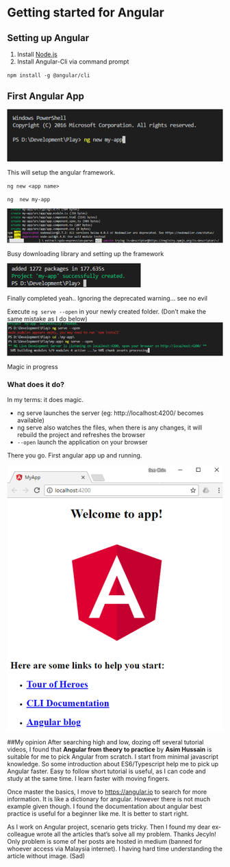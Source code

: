 # Getting started for Angular

## Setting up Angular 
1. Install [Node.js](https://nodejs.org/en/download/)
1. Install Angular-Cli via command prompt

  `npm install -g @angular/cli`

## First Angular App
![alt text](https://github.com/bchinmz/angular-explorer/blob/master/images/GettingStartedForAngular/create-new-app.png "create your new angular app")

This will setup the angular framework.

`ng new <app name>`

`ng  new my-app`



![alt text](https://github.com/bchinmz/angular-explorer/blob/master/images/GettingStartedForAngular/setting-up-framework.png "framework setup in progress")

Busy downloading library and setting up the framework





![alt text](https://github.com/bchinmz/angular-explorer/blob/master/images/GettingStartedForAngular/setup-completed.png "setup completed")

Finally completed yeah.. Ignoring the deprecated warning… see no evil


Execute `ng serve --open` in your newly created folder. (Don’t make the same mistake as I do below)
![alt text](https://github.com/bchinmz/angular-explorer/blob/master/images/GettingStartedForAngular/serve-app.png "using nodejs to serve your angular app")

Magic in progress


### What does it do?
In my terms: it does magic.
+ ng serve launches the server (eg: http://localhost:4200/ becomes available)
+ ng serve also watches the files, when there is any changes, it will rebuild the project and refreshes the browser
+ `--open` launch the application on your browser

There you go. First angular app up and running.


![alt text](https://github.com/bchinmz/angular-explorer/blob/master/images/GettingStartedForAngular/first-app.png "ta-da~ your first app")


##My opinion
After searching high and low, dozing off several tutorial videos, I found that **Angular from theory to practice** by **Asim Hussain** is suitable for me to pick Angular from scratch. I start from minimal javascript knowledge. So some introduction about ES6/Typescript help me to pick up Angular faster. Easy to follow short tutorial is useful, as I can code and study at the same time. I learn faster with moving fingers.

Once master the basics, I move to https://angular.io to search for more information. It is like a dictionary for angular. However there is not much example given though. I found the documentation about angular best practice is useful for a beginner like me. It is better to start right.

As I work on Angular project, scenario gets tricky. Then I found my dear ex-colleague wrote all the articles that’s solve all my problem. Thanks Jecyln! Only problem is some of her posts are hosted in medium (banned for whoever access via Malaysia internet). I having hard time understanding the article without image. (Sad)
